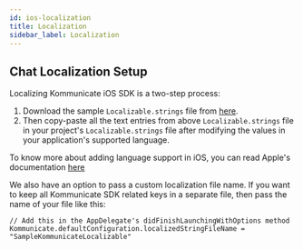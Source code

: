 ```yaml
---
id: ios-localization
title: Localization
sidebar_label: Localization
---
```

## Chat Localization Setup

Localizing Kommunicate iOS SDK is a two-step process:

1. Download the sample `Localizable.strings` file from [here](https://github.com/Kommunicate-io/Kommunicate-iOS-SDK/blob/master/Example/Kommunicate/Base.lproj/Localizable.strings).
2. Then copy-paste all the text entries from above `Localizable.strings` file in your project's `Localizable.strings` file after modifying the values in your application's supported language.

To know more about adding language support in iOS, you can read Apple's documentation [here](https://developer.apple.com/internationalization/)

We also have an option to pass a custom localization file name. If you want to keep all Kommunicate SDK related keys in a separate file, then pass the name of your file like this:

```
// Add this in the AppDelegate's didFinishLaunchingWithOptions method
Kommunicate.defaultConfiguration.localizedStringFileName = "SampleKommunicateLocalizable"
```
